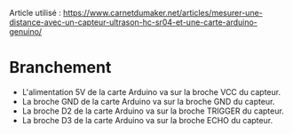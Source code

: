 Article utilisé : https://www.carnetdumaker.net/articles/mesurer-une-distance-avec-un-capteur-ultrason-hc-sr04-et-une-carte-arduino-genuino/

# Branchement
* L'alimentation 5V de la carte Arduino va sur la broche VCC du capteur.
* La broche GND de la carte Arduino va sur la broche GND du capteur.
* La broche D2 de la carte Arduino va sur la broche TRIGGER du capteur.
* La broche D3 de la carte Arduino va sur la broche ECHO du capteur.

